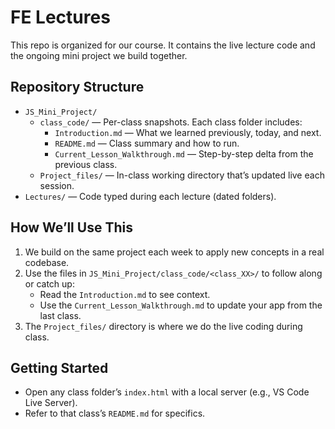 # FE Lectures

This repo is organized for our course. It contains the live lecture code and the ongoing mini project we build together.

## Repository Structure

- `JS_Mini_Project/`
  - `class_code/` — Per-class snapshots. Each class folder includes:
    - `Introduction.md` — What we learned previously, today, and next.
    - `README.md` — Class summary and how to run.
    - `Current_Lesson_Walkthrough.md` — Step-by-step delta from the previous class.
  - `Project_files/` — In-class working directory that’s updated live each session.
- `Lectures/` — Code typed during each lecture (dated folders).

## How We’ll Use This

1. We build on the same project each week to apply new concepts in a real codebase.
2. Use the files in `JS_Mini_Project/class_code/<class_XX>/` to follow along or catch up:
   - Read the `Introduction.md` to see context.
   - Use the `Current_Lesson_Walkthrough.md` to update your app from the last class.
3. The `Project_files/` directory is where we do the live coding during class.

## Getting Started

- Open any class folder’s `index.html` with a local server (e.g., VS Code Live Server).
- Refer to that class’s `README.md` for specifics.
